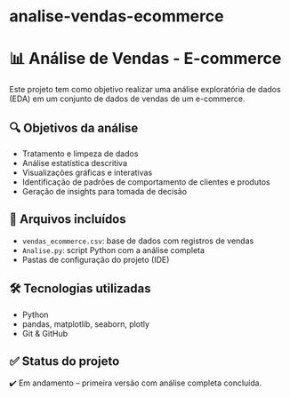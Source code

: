 # analise-vendas-ecommerce
# 📊 Análise de Vendas - E-commerce

Este projeto tem como objetivo realizar uma análise exploratória de dados (EDA) em um conjunto de dados de vendas de um e-commerce.

## 🔍 Objetivos da análise

- Tratamento e limpeza de dados
- Análise estatística descritiva
- Visualizações gráficas e interativas
- Identificação de padrões de comportamento de clientes e produtos
- Geração de insights para tomada de decisão

## 📁 Arquivos incluídos

- `vendas_ecommerce.csv`: base de dados com registros de vendas
- `Analise.py`: script Python com a análise completa
- Pastas de configuração do projeto (IDE)

## 🛠️ Tecnologias utilizadas

- Python
- pandas, matplotlib, seaborn, plotly
- Git & GitHub

## ✅ Status do projeto

✔️ Em andamento – primeira versão com análise completa concluída.

